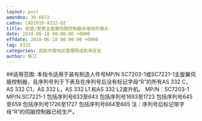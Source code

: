 ```yaml
---
layout: post
amendno: 39-6672
cadno: CAD2010-A332-02
title: 检查/更换主旋翼伺服控制器末端球形接头
date: 2010-06-18 00:00:00 +0800
effdate: 2010-06-18 00:00:00 +0800
tag: A332
categories: 民航中南地区管理局适航审定处
author: 朱江
---
```


##适用范围:
本指令适用于装有制造人件号MP/N SC7203-1或SC7221-1主旋翼伺服控制器，且序列号列于下表及在序列号后没有标记字母“R”的所有AS 332 C，AS 332 C1，AS 332 L，AS 332 L1 和AS 332 L2直升机。
MP/N：SC7203-1  MP/N:SC7221-1
包括序列号633至643  包括序列号1693至1723
包括序列号645至659  包括序列号1726至1727
包括序列号664至665
注：序列号后标记带字母“R”的伺服控制器已经生产。

